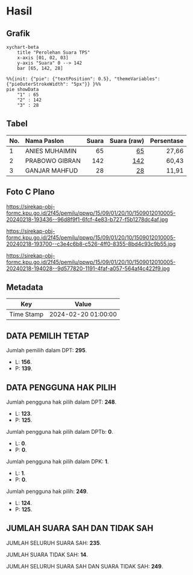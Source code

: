 # Hasil

## Grafik

```mermaid
xychart-beta
    title "Perolehan Suara TPS"
    x-axis [01, 02, 03]
    y-axis "Suara" 0 --> 142
    bar [65, 142, 28]
```

```mermaid
%%{init: {"pie": {"textPosition": 0.5}, "themeVariables": {"pieOuterStrokeWidth": "5px"}} }%%
pie showData
    "1" : 65
    "2" : 142
    "3" : 28
```

## Tabel

| No. | Nama Paslon    | Suara | Suara (raw) | Persentase |
|:--- |:-------------- | -----:| -----------:| ----------:|
| 1   | ANIES MUHAIMIN | 65    | [65][p-1]   | 27,66      |
| 2   | PRABOWO GIBRAN | 142   | [142][p-2]  | 60,43      |
| 3   | GANJAR MAHFUD  | 28    | [28][p-3]   | 11,91      |


[p-1]: https://github.com/gigit-pemilu/pemilu-2024-15-jambi/blob/main/pilpres/hitung-suara/sub/15-jambi/sub/09-tebo/sub/01-tebo-tengah/sub/2010-sungai-keruh/sub/005-tps/sub/paslon-1.txt
[p-2]: https://github.com/gigit-pemilu/pemilu-2024-15-jambi/blob/main/pilpres/hitung-suara/sub/15-jambi/sub/09-tebo/sub/01-tebo-tengah/sub/2010-sungai-keruh/sub/005-tps/sub/paslon-2.txt
[p-3]: https://github.com/gigit-pemilu/pemilu-2024-15-jambi/blob/main/pilpres/hitung-suara/sub/15-jambi/sub/09-tebo/sub/01-tebo-tengah/sub/2010-sungai-keruh/sub/005-tps/sub/paslon-3.txt

## Foto C Plano

https://sirekap-obj-formc.kpu.go.id/2f45/pemilu/ppwp/15/09/01/20/10/1509012010005-20240218-193436--96d8f9f1-6fcf-4e83-b727-f5b1278dc4af.jpg

https://sirekap-obj-formc.kpu.go.id/2f45/pemilu/ppwp/15/09/01/20/10/1509012010005-20240218-193700--c3e4c6b8-c526-4ff0-8355-8bd4c93c9b55.jpg

https://sirekap-obj-formc.kpu.go.id/2f45/pemilu/ppwp/15/09/01/20/10/1509012010005-20240218-194028--9d577820-1191-4faf-a057-564af4c422f9.jpg


## Metadata

| Key        | Value               |
| ---------- | ------------------- |
| Time Stamp | 2024-02-20 01:00:00 |


## DATA PEMILIH TETAP

Jumlah pemilih dalam DPT: **295**.
 * L: **156**.
 * P: **139**.

## DATA PENGGUNA HAK PILIH

Jumlah pengguna hak pilih dalam DPT: **248**.
 * L: **123**.
 * P: **125**.

Jumlah pengguna hak pilih dalam DPTb: **0**.
 * L: **0**.
 * P: **0**.

Jumlah pengguna hak pilih dalam DPK: **1**.
 * L: **1**.
 * P: **0**.

Jumlah pengguna hak pilih: **249**.
 * L: **124**.
 * P: **125**.

## JUMLAH SUARA SAH DAN TIDAK SAH

JUMLAH SELURUH SUARA SAH: **235**.

JUMLAH SUARA TIDAK SAH: **14**.

JUMLAH SELURUH SUARA SAH DAN SUARA TIDAK SAH: **249**.


